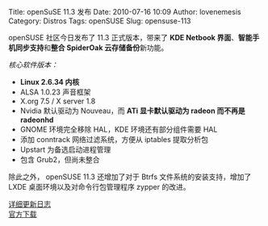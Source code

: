 Title: openSuSE 11.3 发布
Date: 2010-07-16 10:09
Author: lovenemesis
Category: Distros
Tags: openSUSE
Slug: opensuse-113

openSUSE 社区今日发布了 11.3 正式版本，带来了 **KDE Netbook
界面**、**智能手机同步支持**和**整合 SpiderOak 云存储备份**新功能。

*核心软件版本：*

-   **Linux 2.6.34 内核**
-   ALSA 1.0.23 声音框架
-   X.org 7.5 / X server 1.8
-   Nvidia 默认驱动为 Nouveau，而 **ATi 显卡默认驱动为 radeon 而不再是
    radeonhd**
-   GNOME 环境完全移除 HAL，KDE 环境还有部分组件需要 HAL
-   添加 conntrack 网络过滤系统，方便从 iptables 提取分析包
-   Upstart 为备选启动进程管理
-   包含 Grub2，但尚未整合

除此之外， openSUSE 11.3 还增加了对于 Btrfs 文件系统的安装支持，增加了
LXDE 桌面环境以及对命令行包管理程序 zypper 的改进。

[详细更新日志](http://en.opensuse.org/Portal:11.3)  
[官方下载](http://software.opensuse.org/113/en)
